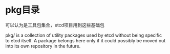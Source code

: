 # pkg目录

可以认为是工具包集合，etcd项目用到这些基础包

pkg/ is a collection of utility packages used by etcd without being specific to etcd itself. A package belongs here
only if it could possibly be moved out into its own repository in the future.
